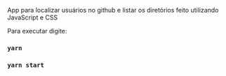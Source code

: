 App para localizar usuários no github e listar os diretórios feito utilizando JavaScript e CSS

Para executar digite:
### `yarn`
### `yarn start`
